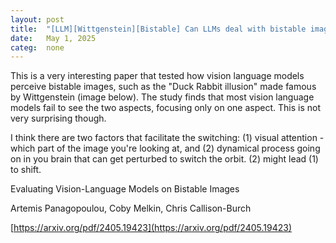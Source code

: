```yaml
---
layout: post
title:  "[LLM][Wittgenstein][Bistable] Can LLMs deal with bistable images?"
date:   May 1, 2025
categ:  none
---
```




This is a very interesting paper that tested how vision language models perceive bistable images, such as the "Duck Rabbit illusion" made famous by Wittgenstein (image below). The study finds that most vision language models fail to see the two aspects, focusing only on one aspect. This is not very surprising though. 

I think there are two factors that facilitate the switching: (1) visual attention - which part of the image you're looking at, and (2) dynamical process going on in you brain that can get perturbed to switch the orbit. (2) might lead (1) to shift. 

Evaluating Vision-Language Models on Bistable Images

Artemis Panagopoulou, Coby Melkin, Chris Callison-Burch

[https://arxiv.org/pdf/2405.19423](https://arxiv.org/pdf/2405.19423)



 

